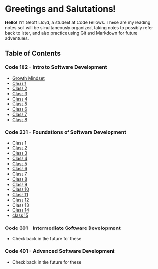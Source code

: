 # Greetings and Salutations!

**Hello!** I'm Geoff Lloyd, a student at Code Fellows. These are my reading notes so I will be simultaneously organized, taking notes to possibly refer back to later, and also practice using Git and Markdown for future adventures.

## Table of Contents

### Code 102 - Intro to Software Development

* [Growth Mindset](https://gorfllord.github.io/reading-notes/course-102/growth-mindset)
* [Class 1](https://gorfllord.github.io/reading-notes/course-102/class01)
* [Class 2](https://gorfllord.github.io/reading-notes/course-102/class02)
* [Class 3](https://gorfllord.github.io/reading-notes/course-102/class03)
* [Class 4](https://gorfllord.github.io/reading-notes/course-102/class04)
* [Class 5](https://gorfllord.github.io/reading-notes/course-102/class05)
* [Class 6](https://gorfllord.github.io/reading-notes/course-102/class06)
* [Class 7](https://gorfllord.github.io/reading-notes/course-102/class07)
* [Class 8](https://gorfllord.github.io/reading-notes/course-102/class08)

### Code 201 - Foundations of Software Development

* [Class 1](https://gorfllord.github.io/reading-notes/course-201/class01)
* [Class 2](https://gorfllord.github.io/reading-notes/course-201/class02)
* [Class 3](https://gorfllord.github.io/reading-notes/course-201/class03)
* [Class 4](https://gorfllord.github.io/reading-notes/course-201/class04)
* [Class 5](https://gorfllord.github.io/reading-notes/course-201/class05)
* [Class 6](https://gorfllord.github.io/reading-notes/course-201/class06)
* [Class 7](https://gorfllord.github.io/reading-notes/course-201/class07)
* [Class 8](https://gorfllord.github.io/reading-notes/course-201/class08)
* [Class 9](https://gorfllord.github.io/reading-notes/course-201/class09)
* [Class 10](https://gorfllord.github.io/reading-notes/course-201/class10)
* [Class 11](https://gorfllord.github.io/reading-notes/course-201/class11)
* [Class 12](https://gorfllord.github.io/reading-notes/course-201/class12)
* [Class 13](https://gorfllord.github.io/reading-notes/course-201/class13)
* [Class 14](https://gorfllord.github.io/reading-notes/course-201/class14)
* [class 15](https://gorfllord.github.io/reading-notes/course-201/class15)

### Code 301 - Intermediate Software Development

* Check back in the future for these

### Code 401 - Advanced Software Development

* Check back in the future for these

